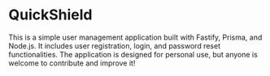 # QuickShield
This is a simple user management application built with Fastify, Prisma, and Node.js. It includes user registration, login, and password reset functionalities. The application is designed for personal use, but anyone is welcome to contribute and improve it!
